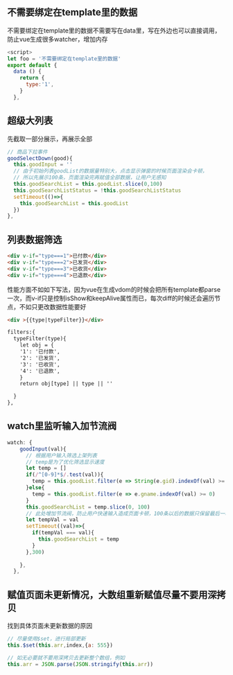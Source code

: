 ## 不需要绑定在template里的数据
不需要绑定在template里的数据不需要写在data里，写在外边也可以直接调用，防止vue生成很多watcher，增加内存
```js
<script>
let foo = '不需要绑定在template里的数据'
export default {
  data () {
    return {
      type:'1',
    }
  },
```

## 超级大列表


先截取一部分展示，再展示全部
```js
// 商品下拉事件
goodSelectDown(good){
  this.goodInput = ''
  // 由于初始列表goodList的数据量特别大，点击显示弹窗的时候页面渲染会卡顿，
  // 所以先展示100条，页面渲染完再赋值全部数据，让用户无感知
  this.goodSearchList = this.goodList.slice(0,100)
  this.goodSearchListStatus = !this.goodSearchListStatus
  setTimeout(()=>{
    this.goodSearchList = this.goodList
  })
},
```

## 列表数据筛选
```html
<div v-if="type===1">已付款</div>
<div v-if="type===2">已发货</div>
<div v-if="type===3">已收货</div>
<div v-if="type===4">已退款</div>

```
性能方面不如如下写法，因为vue在生成vdom的时候会把所有template都parse一次，而v-if只是控制isShow和keepAlive属性而已，每次diff的时候还会遍历节点，不如只更改数据性能要好
```html
<div >{{type|typeFilter}}</div>

filters:{
  typeFilter(type){
    let obj = {
    '1': '已付款',
    '2': '已发货',
    '3': '已收货',
    '4': '已退款',
    }
    return obj[type] || type || ''

  }
},

```
## watch里监听输入加节流阀

```js
watch: {
    goodInput(val){
      // 根据用户输入筛选上架列表
      // temp是为了优化筛选显示速度
      let temp = []
      if(/^[0-9]*$/.test(val)){
        temp = this.goodList.filter(e => String(e.gid).indexOf(val) >= 0)
      }else{
        temp = this.goodList.filter(e => e.gname.indexOf(val) >= 0)
      }
      this.goodSearchList = temp.slice(0, 100)
      // 此处增加节流阀，防止用户快速输入造成页面卡顿，100条以后的数据只保留最后一次结果，
      let tempVal = val
      setTimeout((val)=>{
        if(tempVal === val){
          this.goodSearchList = temp
        }
      },300)
      
    },
  },

```
## 赋值页面未更新情况，大数组重新赋值尽量不要用深拷贝
找到具体页面未更新数据的原因
```js
// 尽量使用$set，进行局部更新
this.$set(this.arr,index,{a: 555})

// 如无必要就不要用深拷贝去更新整个数组，例如
this.arr = JSON.parse(JSON.stringify(this.arr))

```
